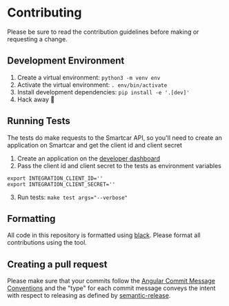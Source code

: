 # Contributing

Please be sure to read the contribution guidelines before making or requesting a change.

## Development Environment

1. Create a virtual environment: `python3 -m venv env`
2. Activate the virtual environment: `. env/bin/activate`
3. Install development dependencies: `pip install -e '.[dev]'`
4. Hack away :tada:

## Running Tests

The tests do make requests to the Smartcar API, so you'll need to create an application on Smartcar and get the client id and client secret

1. Create an application on the [developer dashboard](https://dashboard.smartcar.com)
2. Pass the client id and client secret to the tests as environment variables

```
export INTEGRATION_CLIENT_ID=''
export INTEGRATION_CLIENT_SECRET=''
```

3. Run tests: `make test args="--verbose"`

## Formatting

All code in this repository is formatted using [black](https://github.com/python/black). Please format all contributions using the tool.

## Creating a pull request

Please make sure that your commits follow the [Angular Commit Message Conventions](https://github.com/angular/angular.js/blob/master/DEVELOPERS.md#-git-commit-guidelines) and the "type" for each commit message conveys the intent with respect to releasing as defined by [semantic-release](https://github.com/semantic-release/semantic-release#commit-message-format).
